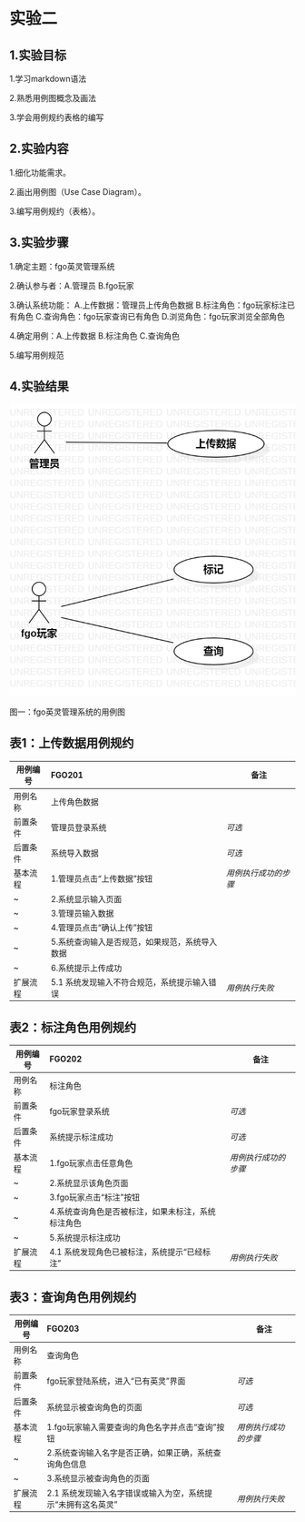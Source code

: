 # 实验二

## 1.实验目标

1.学习markdown语法

2.熟悉用例图概念及画法

3.学会用例规约表格的编写

## 2.实验内容

1.细化功能需求。 

2.画出用例图（Use Case Diagram）。 

3.编写用例规约（表格）。 

## 3.实验步骤

1.确定主题：fgo英灵管理系统

2.确认参与者：A.管理员     B.fgo玩家

3.确认系统功能：
A.上传数据：管理员上传角色数据 
B.标注角色：fgo玩家标注已有角色
C.查询角色：fgo玩家查询已有角色
D.浏览角色：fgo玩家浏览全部角色

4.确定用例：A.上传数据  B.标注角色  C.查询角色

5.编写用例规范

## 4.实验结果

![第一个UML图](./model2.jpg)

图一：fgo英灵管理系统的用例图

## 表1：上传数据用例规约  

用例编号  | FGO201 | 备注  
-|:-|-  
用例名称  | 上传角色数据  |   
前置条件  | 管理员登录系统    | *可选*   
后置条件  | 系统导入数据     | *可选*   
基本流程  | 1.管理员点击“上传数据”按钮  |*用例执行成功的步骤*    
~| 2.系统显示输入页面  |   
~| 3.管理员输入数据   |   
~| 4.管理员点击“确认上传”按钮   |   
~| 5.系统查询输入是否规范，如果规范，系统导入数据   |   
~| 6.系统提示上传成功   |  
扩展流程  | 5.1 系统发现输入不符合规范，系统提示输入错误   |*用例执行失败*    

## 表2：标注角色用例规约  

用例编号  | FGO202 | 备注  
-|:-|-  
用例名称  | 标注角色  |   
前置条件  |  fgo玩家登录系统    | *可选*   
后置条件  |  系统提示标注成功    | *可选*   
基本流程  | 1.fgo玩家点击任意角色  |*用例执行成功的步骤*    
~| 2.系统显示该角色页面  |   
~| 3.fgo玩家点击“标注”按钮   |   
~| 4.系统查询角色是否被标注，如果未标注，系统标注角色   |    
~| 5.系统提示标注成功   |   
扩展流程  | 4.1 系统发现角色已被标注，系统提示“已经标注”  |*用例执行失败*    

## 表3：查询角色用例规约  

用例编号  | FGO203 | 备注  
-|:-|-  
用例名称  | 查询角色  |   
前置条件  | fgo玩家登陆系统，进入“已有英灵”界面     | *可选*   
后置条件  | 系统显示被查询角色的页面     | *可选*   
基本流程  | 1.fgo玩家输入需要查询的角色名字并点击“查询”按钮  |*用例执行成功的步骤*    
~| 2.系统查询输入名字是否正确，如果正确，系统查询角色信息  |    
~| 3.系统显示被查询角色的页面  |    
扩展流程  | 2.1 系统发现输入名字错误或输入为空，系统提示“未拥有这名英灵”  |*用例执行失败*    